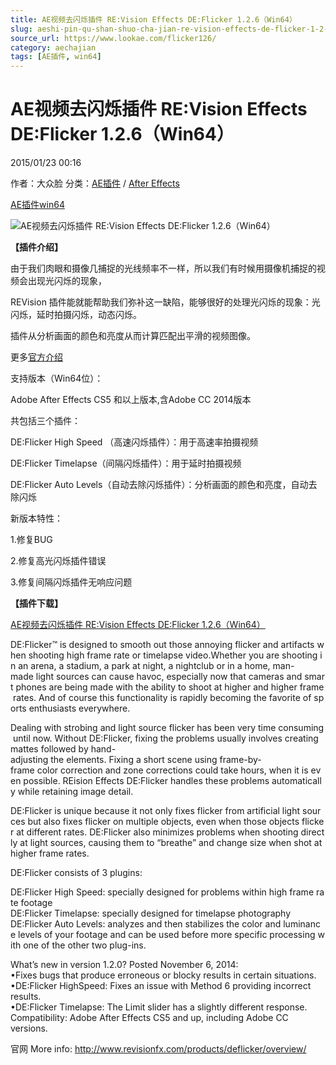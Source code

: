 ```yaml
---
title: AE视频去闪烁插件 RE:Vision Effects DE:Flicker 1.2.6（Win64）
slug: aeshi-pin-qu-shan-shuo-cha-jian-re-vision-effects-de-flicker-1-2-6-win64
source_url: https://www.lookae.com/flicker126/
category: aechajian
tags: [AE插件, win64]
---
```

# AE视频去闪烁插件 RE:Vision Effects DE:Flicker 1.2.6（Win64）

2015/01/23 00:16

作者：大众脸
分类：[AE插件](https://www.lookae.com/after-effects/aechajian/) / [After Effects](https://www.lookae.com/after-effects/)

[AE插件](https://www.lookae.com/tag/ae%e6%8f%92%e4%bb%b6/)[win64](https://www.lookae.com/tag/win64/)

![AE视频去闪烁插件 RE:Vision Effects DE:Flicker 1.2.6（Win64）](https://www.lookae.com/wp-content/uploads/2014/11/Flicker12.jpg "AE视频去闪烁插件 RE:Vision Effects DE:Flicker 1.2.6（Win64）-LookAE.com")

**【插件介绍】**

由于我们肉眼和摄像几捕捉的光线频率不一样，所以我们有时候用摄像机捕捉的视频会出现光闪烁的现象，

REVision 插件能就能帮助我们弥补这一缺陷，能够很好的处理光闪烁的现象：光闪烁，延时拍摄闪烁，动态闪烁。

插件从分析画面的颜色和亮度从而计算匹配出平滑的视频图像。

更多[官方介绍](http://www.revisionfx.com/products/deflicker/overview/)

支持版本（Win64位）：

Adobe After Effects CS5 和以上版本,含Adobe CC 2014版本

共包括三个插件：

DE:Flicker High Speed （高速闪烁插件）：用于高速率拍摄视频

DE:Flicker Timelapse（间隔闪烁插件）：用于延时拍摄视频

DE:Flicker Auto Levels（自动去除闪烁插件）：分析画面的颜色和亮度，自动去除闪烁

新版本特性：

1.修复BUG

2.修复高光闪烁插件错误

3.修复间隔闪烁插件无响应问题

**【插件下载】**

[AE视频去闪烁插件 RE:Vision Effects DE:Flicker 1.2.6（Win64）](https://www.400gb.com/file/83310926)

DE:Flicker™ is designed to smooth out those annoying flicker and artifacts when shooting high frame rate or timelapse video.Whether you are shooting in an arena, a stadium, a park at night, a nightclub or in a home, man-made light sources can cause havoc, especially now that cameras and smart phones are being made with the ability to shoot at higher and higher frame rates. And of course this functionality is rapidly becoming the favorite of sports enthusiasts everywhere.

Dealing with strobing and light source flicker has been very time consuming until now. Without DE:Flicker, fixing the problems usually involves creating mattes followed by hand-adjusting the elements. Fixing a short scene using frame-by-frame color correction and zone corrections could take hours, when it is even possible. REision Effects DE:Flicker handles these problems automatically while retaining image detail.

DE:Flicker is unique because it not only fixes flicker from artificial light sources but also fixes flicker on multiple objects, even when those objects flicker at different rates. DE:Flicker also minimizes problems when shooting directly at light sources, causing them to “breathe” and change size when shot at higher frame rates.

DE:Flicker consists of 3 plugins:

DE:Flicker High Speed: specially designed for problems within high frame rate footage  
DE:Flicker Timelapse: specially designed for timelapse photography  
DE:Flicker Auto Levels: analyzes and then stabilizes the color and luminance levels of your footage and can be used before more specific processing with one of the other two plug-ins.

What’s new in version 1.2.0? Posted November 6, 2014:  
•Fixes bugs that produce erroneous or blocky results in certain situations.  
•DE:Flicker HighSpeed: Fixes an issue with Method 6 providing incorrect results.  
•DE:Flicker Timelapse: The Limit slider has a slightly different response.  
Compatibility: Adobe After Effects CS5 and up, including Adobe CC versions.

官网 More info: http://www.revisionfx.com/products/deflicker/overview/

